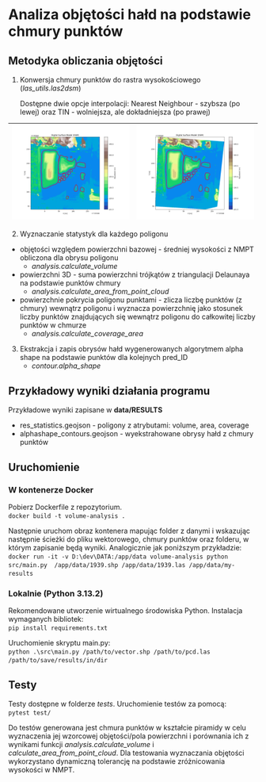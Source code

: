 # Analiza objętości hałd na podstawie chmury punktów

## Metodyka obliczania objętości
1. Konwersja chmury punktów do rastra wysokościowego (*las_utils.las2dsm*)

    Dostępne dwie opcje interpolacji: Nearest Neighbour - szybsza (po lewej) oraz TIN - wolniejsza, ale dokładniejsza (po prawej)

| ![Image 1](img/dsm_nn.png) | ![Image 2](img/dsm_tin.png) |
|-----------------|-----------------|

2. Wyznaczanie statystyk dla każdego poligonu
-  objętości względem powierzchni bazowej - średniej wysokości z NMPT obliczona dla obrysu poligonu
    - *analysis.calculate_volume*
-  powierzchni 3D - suma powierzchni trójkątów z triangulacji Delaunaya na podstawie punktów chmury
    - *analysis.calculate_area_from_point_cloud*
-  powierzchnie pokrycia poligonu punktami - zlicza liczbę punktów (z chmury) wewnątrz poligonu i wyznacza powierzchnię jako stosunek liczby punktów znajdujących się wewnątrz poligonu do całkowitej liczby punktów w chmurze
    - *analysis.calculate_coverage_area*
3. Ekstrakcja i zapis obrysów hałd wygenerowanych algorytmem alpha shape na podstawie punktów dla kolejnych pred_ID
    - *contour.alpha_shape*

## Przykładowy wyniki działania programu
Przykładowe wyniki zapisane w **data/RESULTS**
- res_statistics.geojson - poligony z atrybutami: volume, area, coverage
- alphashape_contours.geojson - wyekstrahowane obrysy hałd z chmury punktów

## Uruchomienie
### W kontenerze Docker
Pobierz Dockerfile z repozytorium.\
`docker build -t volume-analysis .` 

Następnie uruchom obraz kontenera mapując folder z danymi i wskazując następnie ścieżki do pliku wektorowego, chmury punktów oraz folderu, w którym zapisanie będą wyniki. Analogicznie jak poniższym przykładzie: \
`docker run -it -v D:\dev\DATA:/app/data volume-analysis python src/main.py  /app/data/1939.shp /app/data/1939.las /app/data/my-results`


### Lokalnie (Python 3.13.2)
Rekomendowane utworzenie wirtualnego środowiska Python. Instalacja wymaganych bibliotek: \
`pip install requirements.txt` 

Uruchomienie skryptu main.py: \
`python .\src\main.py /path/to/vector.shp /path/to/pcd.las /path/to/save/results/in/dir`

## Testy
Testy dostępne w folderze *tests*. Uruchomienie testów za pomocą:\
`pytest test/`

Do testów generowana jest chmura punktów w kształcie piramidy w celu wyznaczenia jej wzorcowej objętości/pola powierzchni i porównania ich z wynikami funkcji *analysis.calculate_volume* i *calculate_area_from_point_cloud*. Dla testowania wyznaczania objętości wykorzystano dynamiczną tolerancję na podstawie zróżnicowania wysokości w NMPT.
